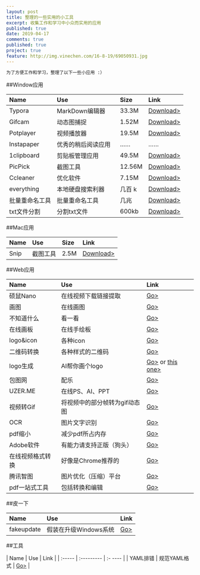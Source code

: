 ```yaml
---
layout: post
title: 整理的一些实用的小工具
excerpt: 收集工作和学习中小众而实用的应用
published: true
date: 2019-04-17
comments: true
published: true
project: true
feature: http://img.vinechen.com/16-8-19/69050931.jpg
---
```

```html
为了方便工作和学习，整理了以下一些小应用 :）
```


##Window应用

| Name       | Use         | Size   | Link                                     |
| :--------- | :---------- | :----- | :--------------------------------------- |
| Typora     | MarkDown编辑器 | 33.3M  | [Download>](http://img.vinechen.com/typora-setup.exe) |
| Gifcam     | 动态图捕捉       | 1.52M  | [Download>](http://img.vinechen.com/GifCam.exe) |
| Potplayer  | 视频播放器       | 19.5M  | [Download>](http://potplayer.daum.net/?lang=zh_CN) |
| Instapaper | 优秀的稍后阅读应用   | ……     | ……                                       |
| 1clipboard | 剪贴板管理应用     | 49.5M  | [Download>](http://1clipboard.io)        |
| PicPick    | 截图工具        | 12.56M | [Download>](http://ngwin.com/picpick/download_start) |
| Ccleaner   | 优化软件        | 7.15M  | [Download>](http://www.piriform.com/ccleaner) |
| everything   | 本地硬盘搜索利器        | 几百 k | [Download>](http://www.google.com) |
| 批量重命名工具  | 批量重命名工具| 几兆 | [Download>](http://img.vinechen.com/tool/piliangchongmingming.exe) |
| txt文件分割  | 分割txt文件| 600kb | [Download>](http://img.vinechen.com/software/tianshitxt.exe) |

##Mac应用

| Name | Use  | Size | Link                             |
| :--- | :--- | :--- | :------------------------------- |
| Snip | 截图工具 | 2.5M | [Download>](http://snip.qq.com/) |

##Web应用

| Name   | Use        | Link                         |
| :----- | :--------- | :--------------------------- |
| 硕鼠Nano | 在线视频下载链接提取 | [Go>](http://www.flvcd.com/) |
| 画图     | 在线画图       | [Go>](https://www.draw.io/)  |
| 不知道什么|看一看| [Go>](http://www.waitsun.com)  |
| 在线画板|在线手绘板  | [Go>](https://www.draw.io/)  |
| logo&icon| 各种icon | [Go>](http://iconfont.cn/)  |
| 二维码转换| 各种样式的二维码 | [Go>](http://www.liantu.com/)  |
| logo生成| AI帮你画个logo | [Go>](https://www.logosc.cn) or [this one>](https://logojoy.com) |
| 包图网| 配乐 | [Go>](https://ibaotu.com/peiyue/)  |
| UZER.ME| 在线PS、AI、PPT | [Go>](https://uzer.me/)  |
| 视频转Gif|将视频中的部分帧转为gif动态图|[Go>](http://app.xunjiepdf.com/video2gif/)  |
| OCR| 图片文字识别 | [Go>](https://www.iamwawa.cn/ocr.html)  |
| pdf缩小| 减少pdf所占内存 | [Go>](https://smallpdf.com/cn/compress-pdf)  |
| Adobe软件| 有能力请支持正版（狗头） | [Go>](https://xclient.info)  |
| 在线视频格式转换| 好像是Chrome推荐的 | [Go>](https://convert-video-online.com/)  |
| 腾讯智图| 图片优化（压缩）平台 | [Go>](https://zhitu.isux.us/)  |
| pdf一站式工具| 包括转换和编辑 | [Go>](https://www.hipdf.cn/)  |



##皮一下

| Name   | Use        | Link      |
| :----- | :--------- | :-------- |
| fakeupdate | 假装在升级Windows系统 | [Go>](http://fakeupdate.net) |

##工具

| Name   | Use        | Link      |
| :----- | :--------- | :-   ---- |
| YAML排错 | 规范YAML格式 | [Go>](http://www.yamllint.com/) |
